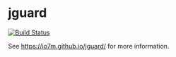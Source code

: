 jguard
===

[![Build Status](https://travis-ci.org/io7m/jguard.svg?branch=master)](https://travis-ci.org/io7m/jguard)

See https://io7m.github.io/jguard/ for more information.
